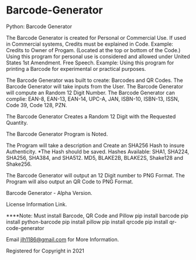 # Barcode-Generator
Python: Barcode Generator

The Barcode Generator is created for Personal or Commercial Use. If used in Commercial systems, Credits must be explained in Code. Example: Credits to Owner of Progam. (Located at the top or bottom of the Code.) Using this program for personal use is considered and allowed under United States 1st Amendment. Free Speech. Example: Using this program for printing a Barcode for experimental or practical purposes. 

The Barcode Generator was built to create: Barcodes and QR Codes. The Barcode Generator will take inputs from the User. The Barcode Generator will compute an Random 12 Digit Number. The Barcode Generator can complie: EAN-8, EAN-13, EAN-14, UPC-A, JAN, ISBN-10, ISBN-13, ISSN, Code 39, Code 128, PZN. 

The Barcode Generator Creates a Random 12 Digit with the Requested Quantity. 

The Barcode Generator Program is Noted. 

The Program will take a description and Create an SHA256 Hash to insure Authenticity. 
*The Hash should be saved.
Hashes Available: SHA1, SHA224, SHA256, SHA384, and SHA512. MD5, BLAKE2B, BLAKE2S, Shake128 and Shake256. 

The Barcode Generator will output an 12 Digit number to PNG Format. The Program will also output an QR Code to PNG Format.



Barcode Generator - Alpha Version.

License Information Link.

****Note: Must install Barcode, QR Code and Pillow
pip install barcode 
pip install python-barcode 
pip install pillow 
pip install qrcode 
pip install qr-code-generator

Email jlh1186@gmail.com for More Information.

Registered for Copyright in 2021

